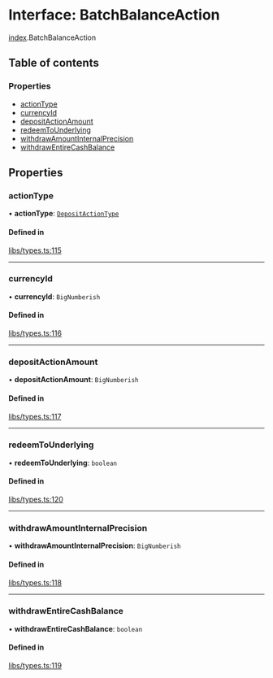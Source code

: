 # Interface: BatchBalanceAction

[index](../modules/index.md).BatchBalanceAction

## Table of contents

### Properties

- [actionType](index.BatchBalanceAction.md#actiontype)
- [currencyId](index.BatchBalanceAction.md#currencyid)
- [depositActionAmount](index.BatchBalanceAction.md#depositactionamount)
- [redeemToUnderlying](index.BatchBalanceAction.md#redeemtounderlying)
- [withdrawAmountInternalPrecision](index.BatchBalanceAction.md#withdrawamountinternalprecision)
- [withdrawEntireCashBalance](index.BatchBalanceAction.md#withdrawentirecashbalance)

## Properties

### actionType

• **actionType**: [`DepositActionType`](../enums/index.DepositActionType.md)

#### Defined in

[libs/types.ts:115](https://github.com/notional-finance/sdk-v2/blob/fc3a95f/src/libs/types.ts#L115)

___

### currencyId

• **currencyId**: `BigNumberish`

#### Defined in

[libs/types.ts:116](https://github.com/notional-finance/sdk-v2/blob/fc3a95f/src/libs/types.ts#L116)

___

### depositActionAmount

• **depositActionAmount**: `BigNumberish`

#### Defined in

[libs/types.ts:117](https://github.com/notional-finance/sdk-v2/blob/fc3a95f/src/libs/types.ts#L117)

___

### redeemToUnderlying

• **redeemToUnderlying**: `boolean`

#### Defined in

[libs/types.ts:120](https://github.com/notional-finance/sdk-v2/blob/fc3a95f/src/libs/types.ts#L120)

___

### withdrawAmountInternalPrecision

• **withdrawAmountInternalPrecision**: `BigNumberish`

#### Defined in

[libs/types.ts:118](https://github.com/notional-finance/sdk-v2/blob/fc3a95f/src/libs/types.ts#L118)

___

### withdrawEntireCashBalance

• **withdrawEntireCashBalance**: `boolean`

#### Defined in

[libs/types.ts:119](https://github.com/notional-finance/sdk-v2/blob/fc3a95f/src/libs/types.ts#L119)
